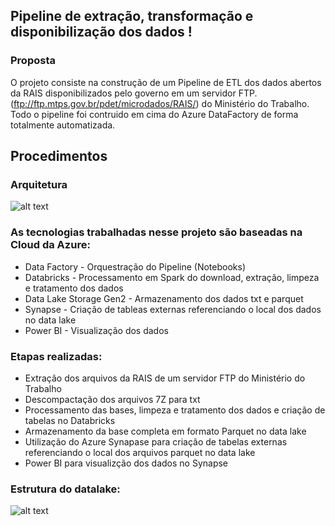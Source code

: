 ## Pipeline  de extração, transformação e disponibilização dos dados !

### Proposta

O projeto consiste na construção de um Pipeline de ETL dos dados abertos da RAIS disponibilizados pelo governo em um servidor FTP. (ftp://ftp.mtps.gov.br/pdet/microdados/RAIS/) do Ministério do Trabalho. Todo o pipeline foi contruido em cima do Azure DataFactory de forma totalmente automatizada.


## Procedimentos

### Arquitetura

![alt text](https://github.com/gutomelo/3GTeam/blob/master/images/arquitetura.png)

### As tecnologias trabalhadas nesse projeto são baseadas na Cloud da Azure:

- Data Factory - Orquestração do Pipeline (Notebooks)
- Databricks - Processamento  em Spark do download, extração, limpeza  e tratamento dos dados
- Data Lake Storage Gen2 - Armazenamento dos dados txt e parquet
- Synapse - Criação de tableas externas referenciando o local dos dados no data lake
- Power BI - Visualização dos dados

### Etapas realizadas:

- Extração dos arquivos da RAIS de um servidor FTP do Ministério do Trabalho
- Descompactação dos arquivos 7Z para txt
- Processamento das bases, limpeza e tratamento dos dados e criação de tabelas no Databricks
- Armazenamento da base completa em formato Parquet no data lake
- Utilização do Azure Synapase para criação de tabelas externas referenciando o local dos arquivos parquet no data lake
- Power BI para visualizção dos dados no Synapse

### Estrutura do datalake:

![alt text](https://github.com/gutomelo/3GTeam/blob/master/images/estrutura_datalakepng.png)



